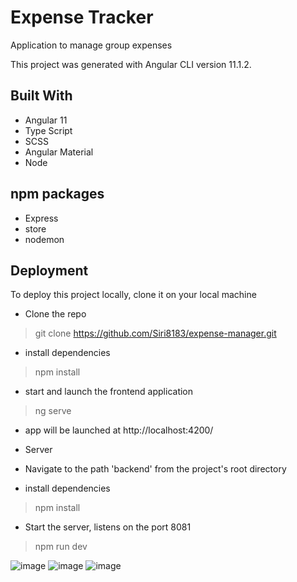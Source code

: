 # Expense Tracker 
Application to manage group expenses

This project was generated with Angular CLI version 11.1.2.

## Built With
* Angular 11
* Type Script
* SCSS
* Angular Material 
* Node

## npm packages
* Express
* store
* nodemon

 ## Deployment

 To deploy this project locally, clone it on your local machine

*	Clone the repo
> git clone https://github.com/Siri8183/expense-manager.git
* install dependencies
> npm install 
*  start and launch the frontend application
> ng serve 
* app will be launched at http://localhost:4200/

* Server
* Navigate to the path 'backend' from the project's root directory
* install dependencies
> npm install 
* Start the server, listens on the port 8081
> npm run dev 

![image](https://user-images.githubusercontent.com/10591154/115353173-12920a00-a16d-11eb-863e-814c0d6a4b10.png)
![image](https://user-images.githubusercontent.com/10591154/115353238-22a9e980-a16d-11eb-9af5-f357cb2e9e9c.png)
![image](https://user-images.githubusercontent.com/10591154/115353123-0148fd80-a16d-11eb-9a60-e2c2d6cfed73.png)

